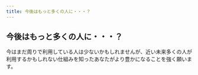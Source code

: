```yaml
---
title: 今後はもっと多くの人に・・・？
---
```


## 今後はもっと多くの人に・・・？
今はまだ周りで利用している人は少ないかもしれませんが、近い未来多くの人が利用するかもしれない仕組みを知ったあなたがより豊かになることを強く願います。
